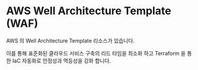 # AWS Well Architecture Template (WAF)

AWS 의 Well Architecture Template 리소스가 있습니다.

이를 통해 표준화된 클라우드 서비스 구축의 리드 타임을 최소화 하고 Terraform 을 통한 IaC 자동화로 안정성과 멱등성을 강화 합니다. 
